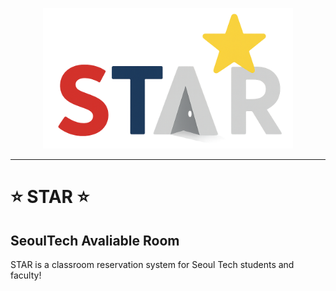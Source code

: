 <p align="center">
  <img src="front\src\assets\starlogo.png" alt="Logo" width="400">
</p>

---

# ⭐ STAR ⭐
## SeoulTech Avaliable Room
STAR is a classroom reservation system for Seoul Tech students and faculty!

